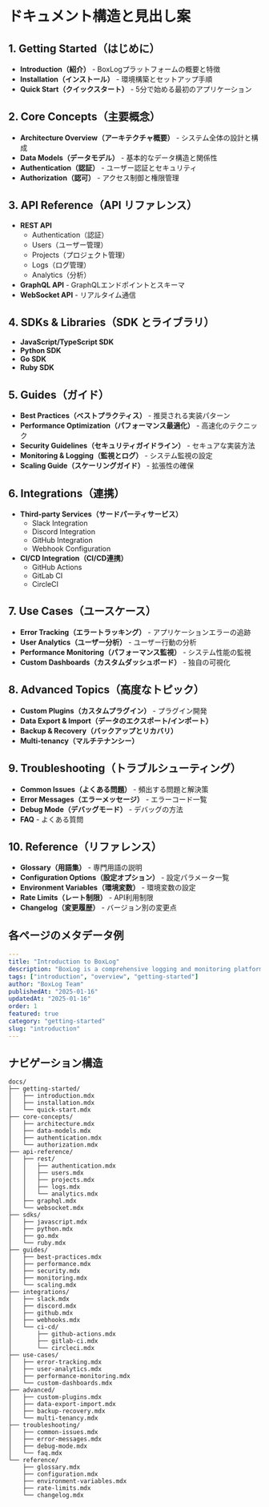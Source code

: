 # ドキュメント構造と見出し案

## 1. Getting Started（はじめに）
- **Introduction（紹介）** - BoxLogプラットフォームの概要と特徴
- **Installation（インストール）** - 環境構築とセットアップ手順
- **Quick Start（クイックスタート）** - 5分で始める最初のアプリケーション

## 2. Core Concepts（主要概念）
- **Architecture Overview（アーキテクチャ概要）** - システム全体の設計と構成
- **Data Models（データモデル）** - 基本的なデータ構造と関係性
- **Authentication（認証）** - ユーザー認証とセキュリティ
- **Authorization（認可）** - アクセス制御と権限管理

## 3. API Reference（API リファレンス）
- **REST API**
  - Authentication（認証）
  - Users（ユーザー管理）
  - Projects（プロジェクト管理）
  - Logs（ログ管理）
  - Analytics（分析）
- **GraphQL API** - GraphQLエンドポイントとスキーマ
- **WebSocket API** - リアルタイム通信

## 4. SDKs & Libraries（SDK とライブラリ）
- **JavaScript/TypeScript SDK**
- **Python SDK**
- **Go SDK**
- **Ruby SDK**

## 5. Guides（ガイド）
- **Best Practices（ベストプラクティス）** - 推奨される実装パターン
- **Performance Optimization（パフォーマンス最適化）** - 高速化のテクニック
- **Security Guidelines（セキュリティガイドライン）** - セキュアな実装方法
- **Monitoring & Logging（監視とログ）** - システム監視の設定
- **Scaling Guide（スケーリングガイド）** - 拡張性の確保

## 6. Integrations（連携）
- **Third-party Services（サードパーティサービス）**
  - Slack Integration
  - Discord Integration
  - GitHub Integration
  - Webhook Configuration
- **CI/CD Integration（CI/CD連携）**
  - GitHub Actions
  - GitLab CI
  - CircleCI

## 7. Use Cases（ユースケース）
- **Error Tracking（エラートラッキング）** - アプリケーションエラーの追跡
- **User Analytics（ユーザー分析）** - ユーザー行動の分析
- **Performance Monitoring（パフォーマンス監視）** - システム性能の監視
- **Custom Dashboards（カスタムダッシュボード）** - 独自の可視化

## 8. Advanced Topics（高度なトピック）
- **Custom Plugins（カスタムプラグイン）** - プラグイン開発
- **Data Export & Import（データのエクスポート/インポート）**
- **Backup & Recovery（バックアップとリカバリ）**
- **Multi-tenancy（マルチテナンシー）**

## 9. Troubleshooting（トラブルシューティング）
- **Common Issues（よくある問題）** - 頻出する問題と解決策
- **Error Messages（エラーメッセージ）** - エラーコード一覧
- **Debug Mode（デバッグモード）** - デバッグの方法
- **FAQ** - よくある質問

## 10. Reference（リファレンス）
- **Glossary（用語集）** - 専門用語の説明
- **Configuration Options（設定オプション）** - 設定パラメータ一覧
- **Environment Variables（環境変数）** - 環境変数の設定
- **Rate Limits（レート制限）** - API利用制限
- **Changelog（変更履歴）** - バージョン別の変更点

## 各ページのメタデータ例

```yaml
---
title: "Introduction to BoxLog"
description: "BoxLog is a comprehensive logging and monitoring platform for modern applications. Learn about core features and get started quickly."
tags: ["introduction", "overview", "getting-started"]
author: "BoxLog Team"
publishedAt: "2025-01-16"
updatedAt: "2025-01-16"
order: 1
featured: true
category: "getting-started"
slug: "introduction"
---
```

## ナビゲーション構造

```
docs/
├── getting-started/
│   ├── introduction.mdx
│   ├── installation.mdx
│   └── quick-start.mdx
├── core-concepts/
│   ├── architecture.mdx
│   ├── data-models.mdx
│   ├── authentication.mdx
│   └── authorization.mdx
├── api-reference/
│   ├── rest/
│   │   ├── authentication.mdx
│   │   ├── users.mdx
│   │   ├── projects.mdx
│   │   ├── logs.mdx
│   │   └── analytics.mdx
│   ├── graphql.mdx
│   └── websocket.mdx
├── sdks/
│   ├── javascript.mdx
│   ├── python.mdx
│   ├── go.mdx
│   └── ruby.mdx
├── guides/
│   ├── best-practices.mdx
│   ├── performance.mdx
│   ├── security.mdx
│   ├── monitoring.mdx
│   └── scaling.mdx
├── integrations/
│   ├── slack.mdx
│   ├── discord.mdx
│   ├── github.mdx
│   ├── webhooks.mdx
│   └── ci-cd/
│       ├── github-actions.mdx
│       ├── gitlab-ci.mdx
│       └── circleci.mdx
├── use-cases/
│   ├── error-tracking.mdx
│   ├── user-analytics.mdx
│   ├── performance-monitoring.mdx
│   └── custom-dashboards.mdx
├── advanced/
│   ├── custom-plugins.mdx
│   ├── data-export-import.mdx
│   ├── backup-recovery.mdx
│   └── multi-tenancy.mdx
├── troubleshooting/
│   ├── common-issues.mdx
│   ├── error-messages.mdx
│   ├── debug-mode.mdx
│   └── faq.mdx
└── reference/
    ├── glossary.mdx
    ├── configuration.mdx
    ├── environment-variables.mdx
    ├── rate-limits.mdx
    └── changelog.mdx
```